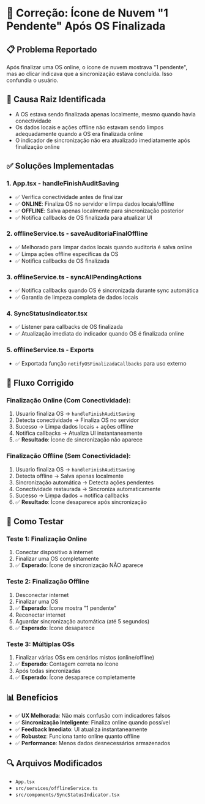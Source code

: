 # 🔧 Correção: Ícone de Nuvem "1 Pendente" Após OS Finalizada

## 📋 **Problema Reportado**
Após finalizar uma OS online, o ícone de nuvem mostrava "1 pendente", mas ao clicar indicava que a sincronização estava concluída. Isso confundia o usuário.

## 🎯 **Causa Raiz Identificada**
- A OS estava sendo finalizada apenas localmente, mesmo quando havia conectividade
- Os dados locais e ações offline não estavam sendo limpos adequadamente quando a OS era finalizada online
- O indicador de sincronização não era atualizado imediatamente após finalização online

## ✅ **Soluções Implementadas**

### 1. **App.tsx - handleFinishAuditSaving**
- ✅ Verifica conectividade antes de finalizar
- ✅ **ONLINE**: Finaliza OS no servidor e limpa dados locais/offline
- ✅ **OFFLINE**: Salva apenas localmente para sincronização posterior
- ✅ Notifica callbacks de OS finalizada para atualizar UI

### 2. **offlineService.ts - saveAuditoriaFinalOffline**
- ✅ Melhorado para limpar dados locais quando auditoria é salva online
- ✅ Limpa ações offline específicas da OS
- ✅ Notifica callbacks de OS finalizada

### 3. **offlineService.ts - syncAllPendingActions**
- ✅ Notifica callbacks quando OS é sincronizada durante sync automática
- ✅ Garantia de limpeza completa de dados locais

### 4. **SyncStatusIndicator.tsx**
- ✅ Listener para callbacks de OS finalizada
- ✅ Atualização imediata do indicador quando OS é finalizada online

### 5. **offlineService.ts - Exports**
- ✅ Exportada função `notifyOSFinalizadaCallbacks` para uso externo

## 🔄 **Fluxo Corrigido**

### Finalização Online (Com Conectividade):
1. Usuario finaliza OS → `handleFinishAuditSaving`
2. Detecta conectividade → Finaliza OS no servidor
3. Sucesso → Limpa dados locais + ações offline
4. Notifica callbacks → Atualiza UI instantaneamente
5. ✅ **Resultado**: Ícone de sincronização não aparece

### Finalização Offline (Sem Conectividade):
1. Usuario finaliza OS → `handleFinishAuditSaving`
2. Detecta offline → Salva apenas localmente
3. Sincronização automática → Detecta ações pendentes
4. Conectividade restaurada → Sincroniza automaticamente
5. Sucesso → Limpa dados + notifica callbacks
6. ✅ **Resultado**: Ícone desaparece após sincronização

## 🧪 **Como Testar**

### Teste 1: Finalização Online
1. Conectar dispositivo à internet
2. Finalizar uma OS completamente
3. ✅ **Esperado**: Ícone de sincronização NÃO aparece

### Teste 2: Finalização Offline
1. Desconectar internet
2. Finalizar uma OS
3. ✅ **Esperado**: Ícone mostra "1 pendente"
4. Reconectar internet
5. Aguardar sincronização automática (até 5 segundos)
6. ✅ **Esperado**: Ícone desaparece

### Teste 3: Múltiplas OSs
1. Finalizar várias OSs em cenários mistos (online/offline)
2. ✅ **Esperado**: Contagem correta no ícone
3. Após todas sincronizadas
4. ✅ **Esperado**: Ícone desaparece completamente

## 📊 **Benefícios**
- ✅ **UX Melhorada**: Não mais confusão com indicadores falsos
- ✅ **Sincronização Inteligente**: Finaliza online quando possível
- ✅ **Feedback Imediato**: UI atualiza instantaneamente
- ✅ **Robustez**: Funciona tanto online quanto offline
- ✅ **Performance**: Menos dados desnecessários armazenados

## 🔍 **Arquivos Modificados**
- `App.tsx`
- `src/services/offlineService.ts`
- `src/components/SyncStatusIndicator.tsx` 